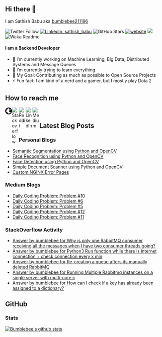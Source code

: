 ## Hi there 👋

I am Sathish Babu aka [bumblebee211196][website]

![Twitter Follow](https://img.shields.io/twitter/follow/bumblebee2196?label=Follow)
[![Linkedin: sathish_babu](https://img.shields.io/badge/-SathishBabu-blue?style=flat-square&logo=Linkedin&logoColor=white&link=https://www.linkedin.com/in/sathish-babu-subramaniam-815909120/)](https://www.linkedin.com/in/sathish-babu-subramaniam-815909120/)
![GitHub Stars](https://img.shields.io/github/stars/bumblebee211196?style=social)
[![website](https://img.shields.io/badge/Website-46a2f1.svg?&style=flat-square&logo=Google-Chrome&logoColor=white&link=https://bumblebee2196.netlify.app/)](https://bumblebee2196.netlify.app/)
![](https://visitor-badge.glitch.me/badge?page_id=bumblebee211196.bumblebee211196)
![Waka Readme](https://github.com/anmol098/anmol098/workflows/Waka%20Readme/badge.svg)

#### I am a Backend Developer

- 🔭 I’m currently working on Machine Learning, Big Data, Distributed Systems and Message Queues
- 🌱 I’m currently trying to learn everything
- 🥅 My Goal: Contributing as much as possible to Open Source Projects
- ⚡ Fun fact: I am kind of a nerd and a gamer, but I mostly play Dota 2

## How to reach me

[<img align="left" alt="https://bumblebee2196.netlify.app/" width="22px" src="https://raw.githubusercontent.com/iconic/open-iconic/master/svg/globe.svg" />][website]
[<img align="left" alt="Stackoverflow" width="22px" src="https://cdn.jsdelivr.net/npm/simple-icons@v3/icons/stackoverflow.svg" />][stackoverflow]
[<img align="left" alt="Reddit" width="22px" src="https://cdn.jsdelivr.net/npm/simple-icons@v3/icons/reddit.svg" />][reddit]
[<img align="left" alt="LinkedIn" width="22px" src="https://cdn.jsdelivr.net/npm/simple-icons@v3/icons/linkedin.svg" />][linkedin]
[<img align="left" alt="Medium" width="22px" src="https://cdn.jsdelivr.net/npm/simple-icons@v3/icons/medium.svg" />][medium]

<br />

## Latest Blog Posts

### Personal Blogs
<!-- BLOG:START -->
- [Semantic Segmentation using Python and OpenCV](https://bumblebee2196.netlify.app/semantic-segmentation/)
- [Face Recognition using Python and OpenCV](https://bumblebee2196.netlify.app/face-recognition-using-python-and-opencv/)
- [Face Detection using Python and OpenCV](https://bumblebee2196.netlify.app/face-detection-using-python-and-opencv/)
- [Simple Document Scanner using Python and OpenCV](https://bumblebee2196.netlify.app/simple-document-scanner/)
- [Custom NGINX Error Pages](https://bumblebee2196.netlify.app/custom-nginx-error-pages/)
<!-- BLOG:END -->

### Medium Blogs
<!-- MEDIUM:START -->
- [Daily Coding Problem: Problem #10](https://sathishbabu96n.medium.com/daily-coding-problem-problem-10-da50b93bfc67?source=rss-1aaaf8ec0f1d------2)
- [Daily Coding Problem: Problem #6](https://sathishbabu96n.medium.com/daily-coding-problem-problem-6-81d311bf239f?source=rss-1aaaf8ec0f1d------2)
- [Daily Coding Problem: Problem #5](https://sathishbabu96n.medium.com/daily-coding-problem-problem-5-254a2027063a?source=rss-1aaaf8ec0f1d------2)
- [Daily Coding Problem: Problem #12](https://medium.com/dev-genius/daily-coding-problem-problem-12-8056960a3b61?source=rss-1aaaf8ec0f1d------2)
- [Daily Coding Problem: Problem #11](https://medium.com/dev-genius/daily-coding-problem-problem-11-3452b3a63ddb?source=rss-1aaaf8ec0f1d------2)
<!-- MEDIUM:END -->

### StackOverflow Activity
<!-- STACKOVERFLOW:START -->
- [Answer by bumblebee for Why is only one RabbitMQ consumer receiving all the messages when I have two consumer threads going?](https://stackoverflow.com/questions/65294066/why-is-only-one-rabbitmq-consumer-receiving-all-the-messages-when-i-have-two-con/65300591#65300591)
- [Answer by bumblebee for Python3 Run function while there is internet connection + check connection every x min](https://stackoverflow.com/questions/64237016/python3-run-function-while-there-is-internet-connection-check-connection-every/64238337#64238337)
- [Answer by bumblebee for Re-creating a queue afters its manually deleted RabbitMQ](https://stackoverflow.com/questions/62823785/re-creating-a-queue-afters-its-manually-deleted-rabbitmq/62828236#62828236)
- [Answer by bumblebee for Running Multiple Rabbitmq instances on a single server with multi-core c](https://stackoverflow.com/questions/62674403/running-multiple-rabbitmq-instances-on-a-single-server-with-multi-core-c/62708404#62708404)
- [Answer by bumblebee for How can I check if a key has already been assigned to a dictionary?](https://stackoverflow.com/questions/62317448/how-can-i-check-if-a-key-has-already-been-assigned-to-a-dictionary/62317515#62317515)
<!-- STACKOVERFLOW:END -->

## GitHub

### Stats
[![Bumblebee's github stats](https://github-readme-stats.vercel.app/api?username=bumblebee211196&show_icons=true)](https://github.com/anuraghazra/github-readme-stats)


[website]: https://bumblebee2196.netlify.app/
[stackoverflow]: https://stackoverflow.com/users/6506040/bumblebee?tab=profile
[reddit]: https://www.reddit.com/user/bumblebee2196
[linkedin]: https://www.linkedin.com/in/sathish-babu-subramaniam-815909120/
[medium]: https://medium.com/@sathishbabu96n
